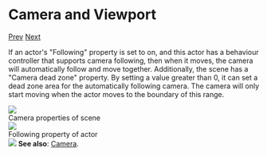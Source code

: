 # Camera and Viewport

[Prev]() [Next]()

If an actor's "Following" property is set to on, and this actor has a behaviour controller that supports camera following, then when it moves, the camera will automatically follow and move together. Additionally, the scene has a "Camera dead zone" property. By setting a value greater than 0, it can set a dead zone area for the automatically following camera. The camera will only start moving when the actor moves to the boundary of this range.

<img src="imgs/editor-scene-camera-properties.png" class="diagram-image diagram-screenshot">

<div class="small-note">Camera properties of scene</div>

<img src="imgs/editor-actor-following-property.png" class="diagram-image diagram-screenshot">

<div class="small-note">Following property of actor</div>

<div class="content-highlight" style="min-height: 48px;">
  <img src="imgs/logo-nokbd.png" class="logo-tip">
  <span class="content-text">
    <strong>See also</strong>: <a href="page-not-found.html" class="nav-link">Camera</a>.
  </span>
</div>

